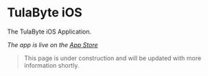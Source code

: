 # TulaByte iOS
The TulaByte iOS Application.

*The app is live on the [App Store](https://apps.apple.com/us/app/tulabyte/id1566083358)*

> This page is under construction and will be updated with more information shortly.
